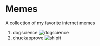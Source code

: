 # Memes

A collection of my favorite internet memes

 1. dogscience ![dogscience](https://raw.githubusercontent.com/pinkode/memes/master/resources/dogscience.jpg)
 1. chuckapprove ![shipit](https://raw.githubusercontent.com/pinkode/memes/master/resources/chuckapprove.jpg)
